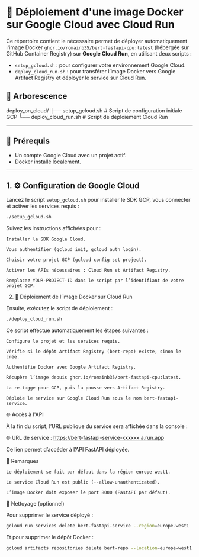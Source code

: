 # 🚀 Déploiement d'une image Docker sur Google Cloud avec Cloud Run

Ce répertoire contient le nécessaire permet de déployer automatiquement l'image Docker `ghcr.io/romainb35/bert-fastapi-cpu:latest` (hébergée sur GitHub Container Registry) sur **Google Cloud Run**, en utilisant deux scripts :

- `setup_gcloud.sh` : pour configurer votre environnement Google Cloud.
- `deploy_cloud_run.sh` : pour transférer l’image Docker vers Google Artifact Registry et déployer le service sur Cloud Run.

## 📁 Arborescence
deploy_on_cloud/
├── setup_gcloud.sh # Script de configuration initiale GCP
└── deploy_cloud_run.sh # Script de déploiement Cloud Run


---

## 🔧 Prérequis

- Un compte Google Cloud avec un projet actif.
- Docker installé localement.

---

## 1. ⚙️ Configuration de Google Cloud

Lancez le script `setup_gcloud.sh` pour installer le SDK GCP, vous connecter et activer les services requis :

```bash
./setup_gcloud.sh
```

Suivez les instructions affichées pour :

    Installer le SDK Google Cloud.

    Vous authentifier (gcloud init, gcloud auth login).

    Choisir votre projet GCP (gcloud config set project).

    Activer les APIs nécessaires : Cloud Run et Artifact Registry.

    Remplacez YOUR-PROJECT-ID dans le script par l’identifiant de votre projet GCP.


2. 🚀 Déploiement de l’image Docker sur Cloud Run

Ensuite, exécutez le script de déploiement :

```bash
./deploy_cloud_run.sh
```
Ce script effectue automatiquement les étapes suivantes :

    Configure le projet et les services requis.

    Vérifie si le dépôt Artifact Registry (bert-repo) existe, sinon le crée.

    Authentifie Docker avec Google Artifact Registry.

    Récupère l’image depuis ghcr.io/romainb35/bert-fastapi-cpu:latest.

    La re-tagge pour GCP, puis la pousse vers Artifact Registry.

    Déploie le service sur Google Cloud Run sous le nom bert-fastapi-service.

🌐 Accès à l'API

À la fin du script, l’URL publique du service sera affichée dans la console :

🌐 URL de service :
https://bert-fastapi-service-xxxxxx.a.run.app


Ce lien permet d’accéder à l’API FastAPI déployée.

📝 Remarques

    Le déploiement se fait par défaut dans la région europe-west1.

    Le service Cloud Run est public (--allow-unauthenticated).

    L’image Docker doit exposer le port 8000 (FastAPI par défaut).


🧹 Nettoyage (optionnel)

Pour supprimer le service déployé :

```bash
gcloud run services delete bert-fastapi-service --region=europe-west1
```
Et pour supprimer le dépôt Docker :
```bash
gcloud artifacts repositories delete bert-repo --location=europe-west1
```